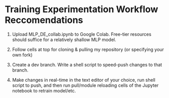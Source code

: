 # Training Experimentation Workflow Reccomendations

1. Upload MLP_DE_collab.ipynb to Google Colab. Free-tier resources should suffice for a relatively shallow MLP model.

2. Follow cells at top for cloning & pulling my repository (or specifying your own fork)

3. Create a dev branch. Write a shell script to speed-push changes to that branch.

4. Make changes in real-time in the text editor of your choice, run shell script to push, and then run pull/module reloading cells of the Jupyter notebook to retrain model/etc.